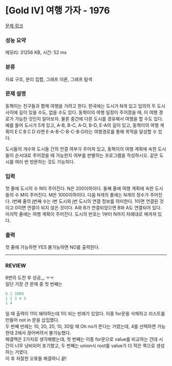 # [Gold IV] 여행 가자 - 1976 

[문제 링크](https://www.acmicpc.net/problem/1976) 

### 성능 요약

메모리: 31256 KB, 시간: 52 ms

### 분류

자료 구조, 분리 집합, 그래프 이론, 그래프 탐색

### 문제 설명

<p>동혁이는 친구들과 함께 여행을 가려고 한다. 한국에는 도시가 N개 있고 임의의 두 도시 사이에 길이 있을 수도, 없을 수도 있다. 동혁이의 여행 일정이 주어졌을 때, 이 여행 경로가 가능한 것인지 알아보자. 물론 중간에 다른 도시를 경유해서 여행을 할 수도 있다. 예를 들어 도시가 5개 있고, A-B, B-C, A-D, B-D, E-A의 길이 있고, 동혁이의 여행 계획이 E C B C D 라면 E-A-B-C-B-C-B-D라는 여행경로를 통해 목적을 달성할 수 있다.</p>

<p>도시들의 개수와 도시들 간의 연결 여부가 주어져 있고, 동혁이의 여행 계획에 속한 도시들이 순서대로 주어졌을 때 가능한지 여부를 판별하는 프로그램을 작성하시오. 같은 도시를 여러 번 방문하는 것도 가능하다.</p>

### 입력 

 <p>첫 줄에 도시의 수 N이 주어진다. N은 200이하이다. 둘째 줄에 여행 계획에 속한 도시들의 수 M이 주어진다. M은 1000이하이다. 다음 N개의 줄에는 N개의 정수가 주어진다. i번째 줄의 j번째 수는 i번 도시와 j번 도시의 연결 정보를 의미한다. 1이면 연결된 것이고 0이면 연결이 되지 않은 것이다. A와 B가 연결되었으면 B와 A도 연결되어 있다. 마지막 줄에는 여행 계획이 주어진다. 도시의 번호는 1부터 N까지 차례대로 매겨져 있다.</p>

### 출력 

 <p>첫 줄에 가능하면 YES 불가능하면 NO를 출력한다.</p>

---
### REVIEW

8번의 도전 후 성공,,, ㅜㅜ  
일단 가장 큰 문제 중 첫 번째는
```python
5 1 1000
1 2 3 4 5
1 4
```
일 때 출력이 11이 돼야하는데 1이 되는 반례가 있었다. 이중 for문을 삭제하고 리스트를 만들어 not in 문을 삽입했다.    
두 번째 반례는 10, 20, 20, 10, 30일 때 Oh no가 뜬다는 거였는데, 4를 선택하면 가능한데 2에서 끊어버려서 불가능했다.  
해결책은 2가지로 생각해봤는데, 첫 번째는 이중 for문으로 value를 비교하는 건데 시간이 너무 낭비되어 포기했고, 두 번째는 union시 root를 value가 더 적은 쪽으로 생성하는 거였다.   
이 후 자잘한 오류들 해결하니 끝!    